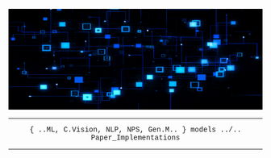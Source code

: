 <p align="center">
  <img src="extra/back_gif.gif" height="200" width ="100%"/>
</p>
<hr>
<p align="center" style="font-family: Courier New;"> { ..ML, C.Vision, NLP, NPS, Gen.M.. } models ../.. Paper_Implementations </p>
<hr>
